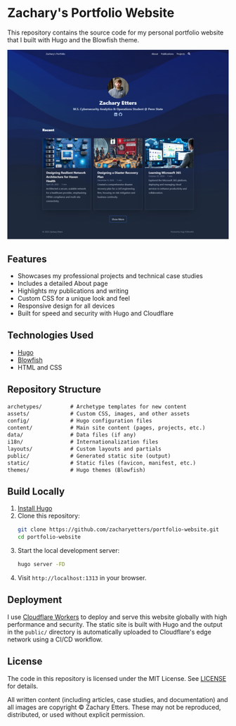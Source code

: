 # Zachary's Portfolio Website

This repository contains the source code for my personal portfolio website that I built with Hugo and the Blowfish theme.

![website](content/projects/2023-12-portfolio-website/portfolio-theme-v3.png)


## Features
- Showcases my professional projects and technical case studies
- Includes a detailed About page
- Highlights my publications and writing
- Custom CSS for a unique look and feel
- Responsive design for all devices
- Built for speed and security with Hugo and Cloudflare

## Technologies Used
- [Hugo](https://gohugo.io/)
- [Blowfish](https://github.com/nunocoracao/blowfish)
- HTML and CSS

## Repository Structure
```
archetypes/         # Archetype templates for new content
assets/             # Custom CSS, images, and other assets
config/             # Hugo configuration files
content/            # Main site content (pages, projects, etc.)
data/               # Data files (if any)
i18n/               # Internationalization files
layouts/            # Custom layouts and partials
public/             # Generated static site (output)
static/             # Static files (favicon, manifest, etc.)
themes/             # Hugo themes (Blowfish)
```

## Build Locally
1. [Install Hugo](https://gohugo.io/installation/)
2. Clone this repository:
   ```bash
   git clone https://github.com/zacharyetters/portfolio-website.git
   cd portfolio-website
   ```
3. Start the local development server:
   ```bash
   hugo server -FD
   ```
4. Visit `http://localhost:1313` in your browser.

## Deployment
I use [Cloudflare Workers](https://workers.cloudflare.com/) to deploy and serve this website globally with high performance and security. The static site is built with Hugo and the output in the `public/` directory is automatically uploaded to Cloudflare's edge network using a CI/CD workflow.

## License

The code in this repository is licensed under the MIT License. See [LICENSE](LICENSE) for details.

All written content (including articles, case studies, and documentation) and all images are copyright © Zachary Etters. These may not be reproduced, distributed, or used without explicit permission.
